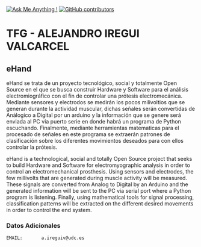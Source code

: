 
[![Ask Me Anything !](https://img.shields.io/badge/Ask%20me-anything-1abc9c.svg)](https://GitHub.com/aleir97/ama)
[![GitHub contributors](https://img.shields.io/github/contributors/Naereen/badges.svg)](https://github.com/aleir97/ehand/graphs/contributors/)



# TFG - ALEJANDRO IREGUI VALCARCEL
## eHand

eHand se trata de un proyecto tecnológico, social y totalmente Open Source en el que se busca construir Hardware y Software para el análisis electromiográfico con el fin de controlar una prótesis electromecánica.
Mediante sensores y electrodos se medirán los pocos milivoltios que se generan durante la actividad muscular, dichas señales serán convertidas de Análogico a Digital por un arduino y la información  que se genere será enviada al PC via puerto serie en donde habrá un programa de Python escuchando.
Finalmente, mediante herramientas matematicas para el procesado de señales en este programa se extraerán patrones de clasificación sobre los diferentes movimientos deseados para con ellos controlar la prótesis.

eHand is a technological, social and totally Open Source project that seeks to build Hardware and Software for electromyographic analysis in order to control an electromechanical prosthesis.
Using sensors and electrodes, the few millivolts that are generated during muscle activity will be measured. These signals are converted from Analog to Digital by an Arduino and the generated information will be sent to the PC via serial port where a Python program is listening.
Finally, using mathematical tools for signal processing, classification patterns will be extracted on the different desired movements in order to control the end system.



### Datos Adicionales
    EMAIL:       a.ireguiv@udc.es
   

